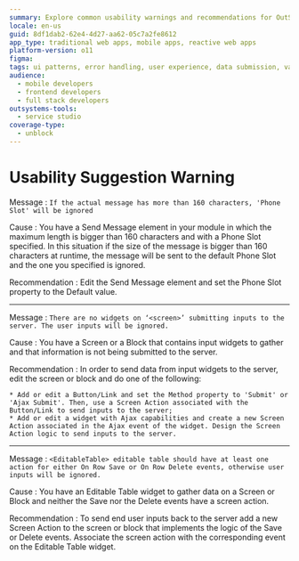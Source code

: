 ```yaml
---
summary: Explore common usability warnings and recommendations for OutSystems 11 (O11) regarding message length, input submission, and editable table actions.
locale: en-us
guid: 8df1dab2-62e4-4d27-aa62-05c7a2fe8612
app_type: traditional web apps, mobile apps, reactive web apps
platform-version: o11
figma:
tags: ui patterns, error handling, user experience, data submission, validations
audience:
  - mobile developers
  - frontend developers
  - full stack developers
outsystems-tools:
  - service studio
coverage-type:
  - unblock
---
```


# Usability Suggestion Warning

Message
:   `If the actual message has more than 160 characters, 'Phone Slot' will be ignored`

Cause
:   You have a Send Message element in your module in which the maximum length is bigger than 160 characters and with a Phone Slot specified. In this situation if the size of the message is bigger than 160 characters at runtime, the message will be sent to the default Phone Slot and the one you specified is ignored.

Recommendation
:   Edit the Send Message element and set the Phone Slot property to the Default value.

---

Message
:   `There are no widgets on ‘<screen>’ submitting inputs to the server. The user inputs will be ignored.`

Cause
:   You have a Screen or a Block that contains input widgets to gather and that information is not being submitted to the server.

Recommendation
:   In order to send data from input widgets to the server, edit the screen or block and do one of the following:

    * Add or edit a Button/Link and set the Method property to 'Submit' or 'Ajax Submit'. Then, use a Screen Action associated with the Button/Link to send inputs to the server;
    * Add or edit a widget with Ajax capabilities and create a new Screen Action associated in the Ajax event of the widget. Design the Screen Action logic to send inputs to the server.

---

Message
:   `<EditableTable> editable table should have at least one action for either On Row Save or On Row Delete events, otherwise user inputs will be ignored.`

Cause
:   You have an Editable Table widget to gather data on a Screen or Block and neither the Save nor the Delete events have a screen action.

Recommendation
:   To send end user inputs back to the server add a new Screen Action to the screen or block that implements the logic of the Save or Delete events. Associate the screen action with the corresponding event on the Editable Table widget.
